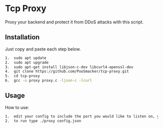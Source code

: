 
# Tcp Proxy

Proxy your backend and protect it from DDoS attacks with this script.


## Installation

Just copy and paste each step below.

```bash
1.  sudo apt update
2.  sudo apt upgrade
3.  sudo apt-get install libjson-c-dev libcurl4-openssl-dev
4.  git clone https://github.com/PooSmacker/tcp-proxy.git
5.  cd tcp-proxy
6.  gcc -o proxy proxy.c -ljson-c -lcurl
```


    
## Usage

How to use:

```bash
1.  edit your config to include the port you would like to listen on, your backend ip and your backend port.
2.  to run type ./proxy config.json

```


